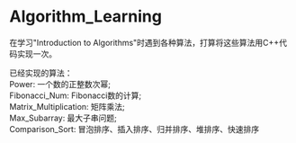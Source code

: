 # Algorithm_Learning
在学习"Introduction to Algorithms"时遇到各种算法，打算将这些算法用C++代码实现一次。

已经实现的算法：  
Power: 一个数的正整数次幂;   
Fibonacci_Num: Fibonacci数的计算;    
Matrix_Multiplication: 矩阵乘法;  
Max_Subarray: 最大子串问题;  
Comparison_Sort: 冒泡排序、插入排序、归并排序、堆排序、快速排序  
